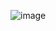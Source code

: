 ![image](https://github.com/Erick-Badaro/java.exercises/assets/106784257/e8b38491-d6ab-46ca-b8ba-c24241616051)


